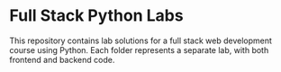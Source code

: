 # Full Stack Python Labs
This repository contains lab solutions for a full stack web development course using Python. Each folder represents a separate lab, with both frontend and backend code.

